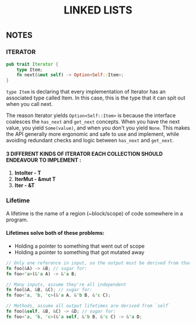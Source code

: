 <h1 align="center">LINKED LISTS<h1>

## NOTES

### ITERATOR

```rs
pub trait Iterator {
    type Item;
    fn next(&mut self) -> Option<Self::Item>;
}
```

`type Item` is declaring that every implementation of Iterator has an associated type called Item. 
In this case, this is the type that it can spit out when you call next.

The reason Iterator yields `Option<Self::Item>` is because the interface coalesces the `has_next` and `get_next` concepts.
When you have the next value, you yield `Some(value)`, and when you don't you yield `None`. 
This makes the API generally more ergonomic and safe to use and implement, while avoiding redundant checks and logic between `has_next` and `get_next`.

#### 3 DIFFERENT KINDS OF ITERATOR EACH COLLECTION SHOULD ENDEAVOUR TO IMPLEMENT :

1. **IntoIter - T**
2. **IterMut - &mut T**
3. **Iter - &T**

### Lifetime

A lifetime is the name of a region (~block/scope) of code somewhere in a program.
#### Lifetimes solve both of these problems:

- Holding a pointer to something that went out of scope
- Holding a pointer to something that got mutated away

```rs
// Only one reference in input, so the output must be derived from that input
fn foo(&A) -> &B; // sugar for:
fn foo<'a>(&'a A) -> &'a B;

// Many inputs, assume they're all independent
fn foo(&A, &B, &C); // sugar for:
fn foo<'a, 'b, 'c>(&'a A, &'b B, &'c C);

// Methods, assume all output lifetimes are derived from `self`
fn foo(&self, &B, &C) -> &D; // sugar for:
fn foo<'a, 'b, 'c>(&'a self, &'b B, &'c C) -> &'a D;
```
